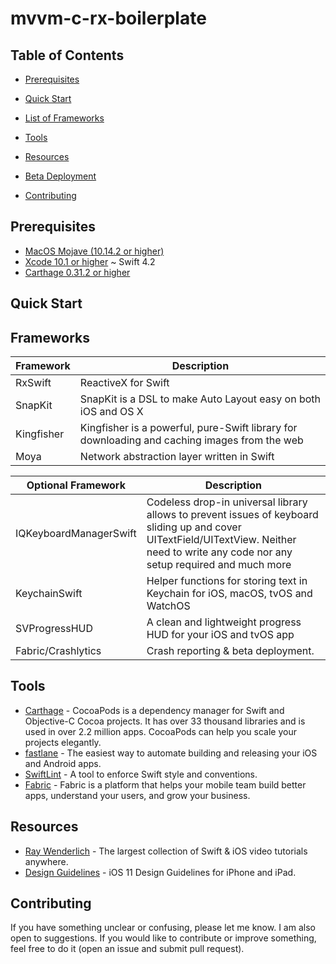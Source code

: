 # mvvm-c-rx-boilerplate

Table of Contents
-----------------

- [Prerequisites](#prerequisites)

- [Quick Start](#quick-start)
- [List of Frameworks](#list-of-frameworks)

- [Tools](#tools)
- [Resources](#resources)
- [Beta Deployment](#beta-deployment) <!-- - [Changelog](#changelog) -->
- [Contributing](#contributing)

## Prerequisites

- [MacOS Mojave (10.14.2 or higher)](https://www.apple.com/lae/macos/mojave/)
- [Xcode 10.1 or higher](https://developer.apple.com/download/) ~ Swift 4.2
- [Carthage 0.31.2 or higher](https://github.com/Carthage/Carthage)

## Quick Start


## Frameworks

| Framework | Description |
| ------------------------------- | --------------------------------------------------------------------- |
| RxSwift | ReactiveX for Swift |
| SnapKit | SnapKit is a DSL to make Auto Layout easy on both iOS and OS X |
| Kingfisher | Kingfisher is a powerful, pure-Swift library for downloading and caching images from the web |
| Moya | Network abstraction layer written in Swift |

| Optional Framework | Description |
| ------------------------------- | --------------------------------------------------------------------- |
| IQKeyboardManagerSwift | Codeless drop-in universal library allows to prevent issues of keyboard sliding up and cover UITextField/UITextView. Neither need to write any code nor any setup required and much more |
| KeychainSwift | Helper functions for storing text in Keychain for iOS, macOS, tvOS and WatchOS |
| SVProgressHUD | A clean and lightweight progress HUD for your iOS and tvOS app |
| Fabric/Crashlytics | Crash reporting & beta deployment. |

## Tools

- [Carthage](https://github.com/Carthage/Carthage) - CocoaPods is a dependency manager for Swift and Objective-C Cocoa projects. It has over 33 thousand libraries and is used in over 2.2 million apps. CocoaPods can help you scale your projects elegantly.
- [fastlane](https://docs.fastlane.tools/) - The easiest way to automate building and releasing your iOS and Android apps.
- [SwiftLint](https://github.com/realm/SwiftLint) - A tool to enforce Swift style and conventions.
- [Fabric](https://docs.fabric.io/apple/fabric/overview.html) - Fabric is a platform that helps your mobile team build better apps, understand your users, and grow your business.

## Resources

- [Ray Wenderlich](https://www.raywenderlich.com/) - The largest collection of Swift & iOS video tutorials anywhere.
- [Design Guidelines](https://designcode.io/iosdesign-guidelines) - iOS 11 Design Guidelines for iPhone and iPad.

## Contributing

If you have something unclear or confusing, please let me know. I am also open to suggestions. If you would like to contribute or improve something, feel free to do it (open an issue and submit pull request).
